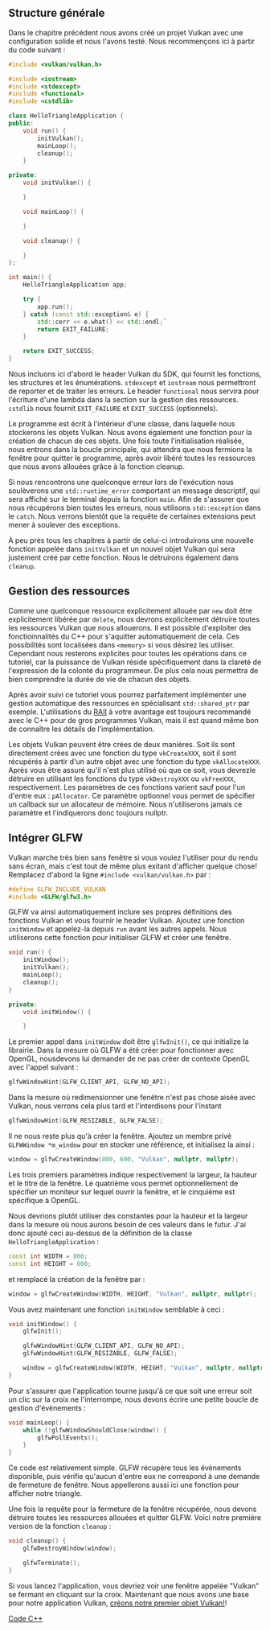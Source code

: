 ## Structure générale

Dans le chapitre précédent nous avons créé un projet Vulkan avec une configuration solide et nous l'avons testé. Nous
recommençons ici à partir du code suivant :

```c++
#include <vulkan/vulkan.h>

#include <iostream>
#include <stdexcept>
#include <functional>
#include <cstdlib>

class HelloTriangleApplication {
public:
    void run() {
        initVulkan();
        mainLoop();
        cleanup();
    }

private:
    void initVulkan() {

    }

    void mainLoop() {

    }

    void cleanup() {

    }
};

int main() {
    HelloTriangleApplication app;

    try {
        app.run();
    } catch (const std::exception& e) {
        std::cerr << e.what() << std::endl;`
        return EXIT_FAILURE;
    }

    return EXIT_SUCCESS;
}
```

Nous incluons ici d'abord le header Vulkan du SDK, qui fournit les fonctions, les structures et les énumérations.
`stdexcept` et `iostream` nous permettront de reporter et de traiter les erreurs. Le header `functional` nous servira
pour l'écriture d'une lambda dans la section sur la gestion des ressources. `cstdlib` nous fournit `EXIT_FAILURE` et
`EXIT_SUCCESS` (optionnels).

Le programme est écrit à l'intérieur d'une classe, dans laquelle nous stockerons les objets Vulkan. Nous avons également
 une fonction pour la création de chacun de ces objets. Une fois toute l'initialisation réalisée, nous entrons dans la
boucle principale, qui attendra que nous fermions la fenêtre pour quitter le programme, après avoir libéré toutes les
ressources que nous avons allouées grâce à la fonction cleanup.

Si nous rencontrons une quelconque erreur lors de l'exécution nous soulèverons une `std::runtime_error` comportant un
message descriptif, qui sera affiché sur le terminal depuis la fonction `main`. Afin de s'assurer que nous récupérons
bien toutes les erreurs, nous utilisons `std::exception` dans le `catch`. Nous verrons bientôt que la requête de
certaines extensions peut mener à soulever des exceptions.

À peu près tous les chapitres à partir de celui-ci introduirons une nouvelle fonction appelée dans `initVulkan` et un
nouvel objet Vulkan qui sera justement créé par cette fonction. Nous le détruirons également dans `cleanup`.

## Gestion des ressources

Comme une quelconque ressource explicitement allouée par `new` doit être explicitement libérée par `delete`, nous
devrons explicitement détruire toutes les ressources Vulkan que nous allouerons. Il est possible d'exploiter des
fonctioinnalités du C++ pour s'aquitter automatiquement de cela. Ces possibilités sont localisées dans `<memory>` si
vous désirez les utiliser. Cependant nous resterons explicites pour toutes les opérations dans ce tutoriel, car la
puissance de Vulkan réside spécifiquement dans la clareté de l'expression de la colonté du programmeur. De plus cela
nous permettra de bien comprendre la durée de vie de chacun des objets.

Après avoir suivi ce tutoriel vous pourrez parfaitement implémenter une gestion automatique des ressources en
spécialisant `std::shared_ptr` par exemple. L'utilisations du [RAII](https://en.wikipedia.org/wiki/Resource_Acquisition_Is_Initialization)
à votre avantage est toujours recommandé avec le C++ pour de gros programmes Vulkan, mais il est quand même bon de
connaître les détails de l'implémentation.

Les objets Vulkan peuvent être crées de deux manières. Soit ils sont directement crées avec une fonction du type
`vkCreateXXX`, soit il sont récupérés à partir d'un autre objet avec une fonction du type `vkAllocateXXX`. Après vous
être assuré qu'il n'est plus utilisé où que ce soit, vous devrezle détruire en utilisant les fonctions du type
`vkDestroyXXX` ou `vkFreeXXX`, respectivement. Les paramètres de ces fonctions varient sauf pour l'un d'entre eux :
`pAllocator`. Ce paramètre optionnel vous permet de spécifier un callback sur un allocateur de mémoire. Nous
n'utiliserons jamais ce paramètre et l'indiquerons donc toujours nullptr.

## Intégrer GLFW

Vulkan marche très bien sans fenêtre si vous voulez l'utiliser pour du rendu sans écran, mais c'est tout de même plus
exitant d'afficher quelque chose! Remplacez d'abord la ligne `#include <vulkan/vulkan.h>` par :

```c++
#define GLFW_INCLUDE_VULKAN
#include <GLFW/glfw3.h>
```

GLFW va ainsi automatiquement inclure ses propres définitions des fonctions Vulkan et vous fournir le header Vulkan.
Ajoutez une fonction `initWindow` et appelez-la depuis `run` avant les autres appels. Nous utiliserons cette fonction
pour initialiser GLFW et créer une fenêtre.

```c++
void run() {
    initWindow();
    initVulkan();
    mainLoop();
    cleanup();
}

private:
    void initWindow() {

    }
```

Le premier appel dans `initWindow` doit être `glfwInit()`, ce qui initialize la librairie. Dans la mesure où GLFW a été
créer pour fonctionner avec OpenGL, nousdevons lui demander de ne pas créer de contexte OpenGL avec l'appel suivant :

```c++
glfwWindowHint(GLFW_CLIENT_API, GLFW_NO_API);
```

Dans la mesure où redimensionner une fenêtre n'est pas chose aisée avec Vulkan, nous verrons cela plus tard et
l'interdisons pour l'instant

```c++
glfwWindowHint(GLFW_RESIZABLE, GLFW_FALSE);
```

Il ne nous reste plus qu'à créer la fenêtre. Ajoutez un membre privé `GLFWWindow *m_window` pour en stocker une
référence, et initialisez la ainsi :

```c++
window = glfwCreateWindow(800, 600, "Vulkan", nullptr, nullptr);
```

Les trois premiers paramètres indique respectivement la largeur, la hauteur et le titre de la fenêtre. Le quatrième vous
permet optionnellement de spécifier un moniteur sur lequel ouvrir la fenêtre, et le cinquième est spécifique à OpenGL.

Nous devrions plutôt utiliser des constantes pour la hauteur et la largeur dans la mesure où nous aurons besoin de ces
valeurs dans le futur. J'ai donc ajouté ceci au-dessus de la définition de la classe `HelloTriangleApplication` :

```c++
const int WIDTH = 800;
const int HEIGHT = 600;
```

et remplacé la création de la fenêtre par :

```c++
window = glfwCreateWindow(WIDTH, HEIGHT, "Vulkan", nullptr, nullptr);
```

Vous avez maintenant une fonction `initWindow` semblable à ceci :

```c++
void initWindow() {
    glfwInit();

    glfwWindowHint(GLFW_CLIENT_API, GLFW_NO_API);
    glfwWindowHint(GLFW_RESIZABLE, GLFW_FALSE);

    window = glfwCreateWindow(WIDTH, HEIGHT, "Vulkan", nullptr, nullptr);
}
```

Pour s'assurer que l'application tourne jusqu'à ce que soit une erreur soit un clic sur la croix ne l'interrompe, nous
devons écrire une petite boucle de gestion d'évènements :

```c++
void mainLoop() {
    while (!glfwWindowShouldClose(window)) {
        glfwPollEvents();
    }
}
```

Ce code est relativement simple. GLFW récupère tous les évènements disponible, puis vérifie qu'aucun d'entre eux ne
correspond à une demande de fermeture de fenêtre. Nous appellerons aussi ici une fonction pour afficher notre triangle.

Une fois la requête pour la fermeture de la fenêtre récupérée, nous devons détruire toutes les ressources allouées et
quitter GLFW. Voici notre première version de la fonction `cleanup` :

```c++
void cleanup() {
    glfwDestroyWindow(window);

    glfwTerminate();
}
```

Si vous lancez l'application, vous devriez voir une fenêtre appelée "Vulkan" se fermant en cliquant sur la croix.
Maintenant que nous avons une base pour notre application Vulkan, [créons notre premier objet Vulkan!](!Drawing_a_triangle/Setup/Instance)!

[Code C++](/code/00_base_code.cpp)
